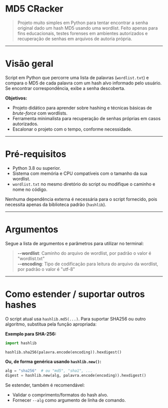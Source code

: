 # MD5 CRacker

> Projeto muito simples em Python para tentar encontrar a senha original dado um hash MD5 usando uma wordlist. Feito apenas para fins educacionais, testes forenses em ambientes autorizados e recuperação de senhas em arquivos de autoria própria.

---

# Visão geral

Script em Python que percorre uma lista de palavras (`wordlist.txt`) e compara o MD5 de cada palavra com um hash alvo informado pelo usuário. Se encontrar correspondência, exibe a senha descoberta.

**Objetivos:**

* Projeto didático para aprender sobre hashing e técnicas básicas de *brute-force* com wordlists.
* Ferramenta minimalista para recuperação de senhas próprias em casos autorizados.
* Escalonar o projeto com o tempo, conforme necessidade.

---

# Pré-requisitos

* Python 3.8 ou superior.
* Sistema com memória e CPU compatíveis com o tamanho da sua wordlist.
* `wordlist.txt` no mesmo diretório do script ou modifique o caminho e nome no código.

Nenhuma dependência externa é necessária para o script fornecido, pois necessita apenas da biblioteca padrão (`hashlib`).

---

# Argumentos

Segue a lista de argumentos e parâmetros para utilizar no terminal:

> **--wordlist**: Caminho do arquivo de wordlist, por padrão o valor é "wordlist.txt"  
> **--encoding**: Tipo de codificação para leitura do arquivo da wordlist, por padrão o valor é "utf-8"

---

# Como estender / suportar outros hashes

O script atual usa `hashlib.md5(...)`. Para suportar SHA256 ou outro algoritmo, substitua pela função apropriada:

**Exemplo para SHA-256:**

```python
import hashlib

hashlib.sha256(palavra.encode(encoding)).hexdigest()
```

**Ou, de forma genérica usando `hashlib.new()`:**

```python
alg = "sha256"  # ou "md5", "sha1", ...
digest = hashlib.new(alg, palavra.encode(encoding)).hexdigest()
```

Se estender, também é recomendável:

* Validar o comprimento/formatos do hash alvo.
* Fornecer `--alg` como argumento de linha de comando.
